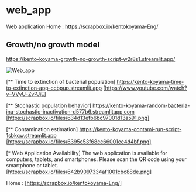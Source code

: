 # web_app

Web application
Home : https://scrapbox.io/kentokoyama-Eng/

## Growth/no growth model
https://kento-koyama-growth-no-growth-script-w2r8s1.streamlit.app/
<p><img src="https://scrapbox.io/files/641a50901ab397001c37fa13.png" alt="Web_app"/></p>

[** Time to extinction of bacterial population]
https://kento-koyama-time-to-extinction-app-ccbpup.streamlit.app
[https://www.youtube.com/watch?v=VVyU-ZvPJiE]

[** Stochastic population behavior]
https://kento-koyama-random-bacteria-ina-stochastic-inactivation-d577b6.streamlitapp.com
[https://scrapbox.io/files/634d13efb6bc97001d13a591.png]

[** Contamination estimation]
https://kento-koyama-contami-run-script-1sbkqw.streamlit.app
[https://scrapbox.io/files/6395c53f68cc66001ee4d4bf.png]



[* Web Application Availability]
The web application is available for computers, tablets, and smartphones.
 Please scan the QR code using your smartphone or tablet.
[https://scrapbox.io/files/642b9097334af1001cbc88de.png]

Home : [https://scrapbox.io/kentokoyama-Eng/]


